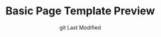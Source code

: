 ---
title: Basic Page Template Preview
layout: 'layouts/page-templates-preview.njk'
translationKey: 'heading'
date: "git Last Modified"
---
